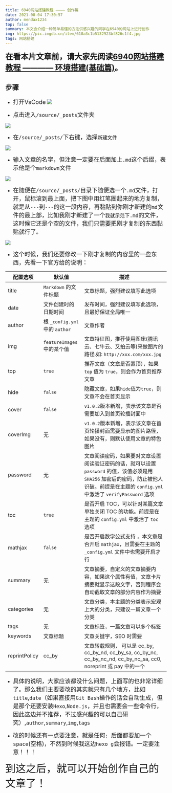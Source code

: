 ```yaml
---
title: 6940网站搭建教程 ———— 创作篇
date: 2021-08-04 17:30:57
author: mendax1234
top: false
summary: 本文会介绍一种简单易懂的方法供感兴趣的同学在6940的网站上进行创作
img: https://pic.imgdb.cn/item/610a3c1b5132923bf826c1f4.jpg
tags: 网站搭建
---
```


<font size = 5>**在看本片文章前，请大家先阅读[6940网站搭建教程 ———— 环境搭建(基础篇)]()。**</font>

## 步骤
- <font size = 4>打开VsCode</font>
  ![](https://pic.imgdb.cn/item/610a4f9f5132923bf873827e.jpg)

- <font size = 4>点击进入`/source/_posts`文件夹</font>
  
 ![](https://pic.imgdb.cn/item/610b4b165132923bf84c13a2.jpg)

- <font size = 4>在`/source/_posts/`下右键，选择`新建文件`</font>

![](https://pic.imgdb.cn/item/610b4c5c5132923bf84fcba2.jpg)

- <font size = 4>输入文章的名字，但注意一定要在后面加上`.md`这个后缀，表示他是个`markdown`文件</font>

![](https://pic.imgdb.cn/item/610b4d145132923bf8519769.jpg)

- <font size = 4>在随便在`/source/_posts/`目录下随便选一个`.md`文件，打开，鼠标滚到最上面，把下图中用红笔圈起来的地方复制，就是从`---`到`---`的这一段内容，再黏贴到你刚才新建的`md`文件的最上部，比如我刚才新建了一个`我就示范下.md`的文件，这时候它还是个空的文件，我们只需要把刚才复制的东西黏贴就行了。</font>

![](https://pic.imgdb.cn/item/610b4e015132923bf853fdcd.jpg)

- <font size = 4>这个时候，我们还要修改一下刚才复制的内容里的一些东西，先看一下官方给的说明：</font>

| 配置选项   | 默认值                      | 描述                                                         |
| ---------- | --------------------------- | ------------------------------------------------------------ |
| title      | `Markdown` 的文件标题        | 文章标题，强烈建议填写此选项                                 |
| date       | 文件创建时的日期时间          | 发布时间，强烈建议填写此选项，且最好保证全局唯一             |
| author     | 根 `_config.yml` 中的 `author` | 文章作者                                                     |
| img        | `featureImages` 中的某个值   | 文章特征图，推荐使用图床(腾讯云、七牛云、又拍云等)来做图片的路径.如: `http://xxx.com/xxx.jpg` |
| top        | `true`                      | 推荐文章（文章是否置顶），如果 `top` 值为 `true`，则会作为首页推荐文章 |
| hide        | `false`                    | 隐藏文章，如果`hide`值为`true`，则文章不会在首页显示 |
| cover      | `false`                     | `v1.0.2`版本新增，表示该文章是否需要加入到首页轮播封面中 |
| coverImg   | 无                          | `v1.0.2`版本新增，表示该文章在首页轮播封面需要显示的图片路径，如果没有，则默认使用文章的特色图片 |
| password   | 无                          | 文章阅读密码，如果要对文章设置阅读验证密码的话，就可以设置 `password` 的值，该值必须是用 `SHA256` 加密后的密码，防止被他人识破。前提是在主题的 `config.yml` 中激活了 `verifyPassword` 选项 |
| toc        | `true`                      | 是否开启 TOC，可以针对某篇文章单独关闭 TOC 的功能。前提是在主题的 `config.yml` 中激活了 `toc` 选项 |
| mathjax    | `false`                     | 是否开启数学公式支持 ，本文章是否开启 `mathjax`，且需要在主题的 `_config.yml` 文件中也需要开启才行 |
| summary    | 无                          | 文章摘要，自定义的文章摘要内容，如果这个属性有值，文章卡片摘要就显示这段文字，否则程序会自动截取文章的部分内容作为摘要 |
| categories | 无                          | 文章分类，本主题的分类表示宏观上大的分类，只建议一篇文章一个分类 |
| tags       | 无                          | 文章标签，一篇文章可以多个标签                              |
| keywords   | 文章标题                     | 文章关键字，SEO 时需要                              |
| reprintPolicy | cc_by                    | 文章转载规则， 可以是 cc_by, cc_by_nd, cc_by_sa, cc_by_nc, cc_by_nc_nd, cc_by_nc_sa, cc0, noreprint 或 pay 中的一个 |

- <font size = 4>具体的说明，大家应该都没什么问题，上面写的也非常详细了。那么我们主要要改的其实就只有几个地方，比如`title`,`date`（如果直接用`Git Bash`操作的话会自动生成，但是那个还要安装`Hexo`,`Node.js`，并且也需要会一些命令行，因此这边并不推荐，不过感兴趣的可以自己研究）,`author`,`summary`,`img`,`tags`</font>
  
- <font size = 4>改的时候还有一点要注意，就是任何`: `后面都要加一个<kbd>space</kbd>(空格)，不然到时候我这边`hexo g`会报错。一定要注意！！！</font>

<font size = 6>到这之后，就可以开始创作自己的文章了！</font>